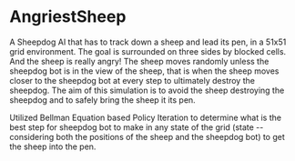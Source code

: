 # AngriestSheep
A Sheepdog AI that has to track down a sheep and lead its pen, in a 51x51 grid environment. The goal is surrounded on three sides by blocked cells. And the sheep is really angry! The sheep moves randomly unless the sheepdog bot is in the view of the sheep, that is when the sheep moves closer to the sheepdog bot at every step to ultimately destroy the sheepdog. The aim of this simulation is to avoid the sheep destroying the sheepdog and to safely bring the sheep it its pen.

Utilized Bellman Equation based Policy Iteration to determine what is the best step for sheepdog bot to make in any state of the grid (state -- considering both the positions of the sheep and the sheepdog bot) to get the sheep into the pen.
